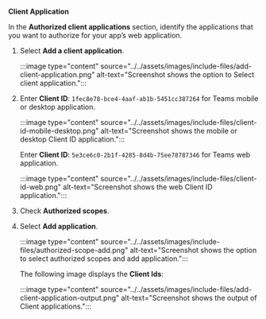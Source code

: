 **Client Application**

In the **Authorized client applications** section, identify the applications that you want to authorize for your app’s web application. 

1. Select **Add a client application**. 

   :::image type="content" source="../../assets/images/include-files/add-client-application.png" alt-text="Screenshot shows the option to Select client application."::: 

1. Enter **Client ID**: `1fec8e78-bce4-4aaf-ab1b-5451cc387264` for Teams mobile or desktop application. 

   :::image type="content" source="../../assets/images/include-files/client-id-mobile-desktop.png" alt-text="Screenshot shows the mobile or desktop Client ID application."::: 

   Enter **Client ID**: `5e3ce6c0-2b1f-4285-8d4b-75ee78787346` for Teams web application.

   :::image type="content" source="../../assets/images/include-files/client-id-web.png" alt-text="Screenshot shows the web Client ID application."::: 

1. Check **Authorized scopes**.

1. Select **Add application**.

   :::image type="content" source="../../assets/images/include-files/authorized-scope-add.png" alt-text="Screenshot shows the option to select authorized scopes and add application."::: 

   The following image displays the **Client Ids**:

   :::image type="content" source="../../assets/images/include-files/add-client-application-output.png" alt-text="Screenshot shows the output of Client applications."::: 